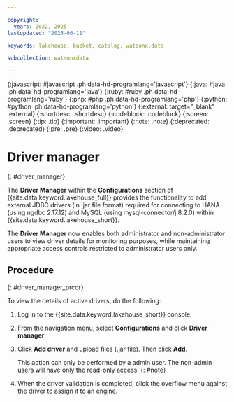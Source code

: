 ```yaml
---

copyright:
  years: 2022, 2025
lastupdated: "2025-06-11"

keywords: lakehouse, bucket, catalog, watsonx.data

subcollection: watsonxdata

---
```


{:javascript: #javascript .ph data-hd-programlang='javascript'}
{:java: #java .ph data-hd-programlang='java'}
{:ruby: #ruby .ph data-hd-programlang='ruby'}
{:php: #php .ph data-hd-programlang='php'}
{:python: #python .ph data-hd-programlang='python'}
{:external: target="_blank" .external}
{:shortdesc: .shortdesc}
{:codeblock: .codeblock}
{:screen: .screen}
{:tip: .tip}
{:important: .important}
{:note: .note}
{:deprecated: .deprecated}
{:pre: .pre}
{:video: .video}

# Driver manager
{: #driver_manager}

The **Driver Manager** within the **Configurations** section of {{site.data.keyword.lakehouse_full}} provides the functionality to add external JDBC drivers (in .jar file format) required for connecting to HANA (using ngdbc 2.17.12) and MySQL (using mysql-connector/j 8.2.0) within {{site.data.keyword.lakehouse_short}}.

The **Driver Manager** now enables both administrator and non-administrator users to view driver details for monitoring purposes, while maintaining appropriate access controls restricted to administrator users only.


## Procedure
{: #driver_manager_prcdr}

To view the details of active drivers, do the following:

1. Log in to the {{site.data.keyword.lakehouse_short}} console.
2. From the navigation menu, select **Configurations** and click **Driver manager**.
3. Click **Add driver** and upload files (.jar file). Then click **Add**.

   This action can only be performed by a admin user. The non-admin users will have only the read-only access.
   {: #note}

4. When the driver validation is completed, click the overflow menu against the driver to assign it to an engine.
